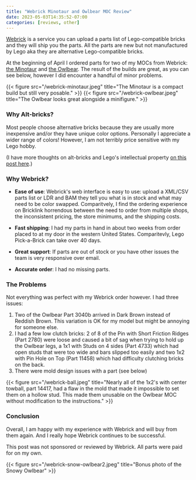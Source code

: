 ```yaml
---
title: "Webrick Minotaur and Owlbear MOC Review"
date: 2023-05-03T14:35:52-07:00
categories: [reviews, other]
---
```


[Webrick](https://www.webrick.com) is a service you can upload a parts list of Lego-compatible bricks and they will ship you the parts. All the parts are new but not manufactured by Lego aka they are alternative Lego-compatible bricks.

At the beginning of April I ordered parts for two of my MOCs from Webrick: [the Minotaur](https://bricktoad.com/posts/minotaur/) and [the Owlbear](https://bricktoad.com/posts/owlbear/). The result of the builds are great, as you can see below, however I did encounter a handful of minor problems.

{{< figure src="/webrick-minotaur.jpeg" title="The Minotaur is a compact build but still very posable." >}}
{{< figure src="/webrick-owlbear.jpeg" title="The Owlbear looks great alongside a minifigure." >}}

### Why Alt-bricks?

Most people choose alternative bricks because they are usually more inexpensive and/or they have unique color options. Personally I appreciate a wider range of colors! However, I am not terribly price sensitive with my Lego hobby.

(I have more thoughts on alt-bricks and Lego's intellectual property [on this post here](/posts/lego-compatible-alt-bricks/).)

### Why Webrick?

- **Ease of use**: Webrick's web interface is easy to use: upload a XML/CSV parts list or LDR and BAM they tell you what is in stock and what may need to be color swapped. Comparitvely, I find the ordering experience on Bricklink horrendous between the need to order from multiple shops, the inconsistent pricing, the store minimums, and the shipping costs.

- **Fast shipping**: I had my parts in hand in about two weeks from order placed to at my door in the western United States. Comparitevly, Lego Pick-a-Brick can take over 40 days. 

- **Great support**: If parts are out of stock or you have other issues the team is very responsive over email.

- **Accurate order**: I had no missing parts.

### The Problems

Not everything was perfect with my Webrick order however. I had three issues:

1. Two of the Owlbear Part 3040b arrived in Dark Brown instead of Reddish Brown. This variation is OK for my model but might be annoying for someone else.
2. I had a few low clutch bricks: 2 of 8 of the Pin with Short Friction Ridges (Part 2780) were loose and caused a bit of sag when trying to hold up the Owlbear legs, a 1x1 with Studs on 4 sides (Part 4733) which had open studs that were too wide and bars slipped too easily and two 1x2 with Pin Hole on Top (Part 11458) which had difficulty clutching bricks on the back.
3. There were mold design issues with a part (see below)

{{< figure src="/webrick-ball.jpeg" title="Nearly all of the 1x2's with center towball, part 14417, had a flaw in the mold that made it impossible to set them on a hollow stud. This made them unusable on the Owlbear MOC without modification to the instructions." >}}

### Conclusion

Overall, I am happy with my experience with Webrick and will buy from them again. And I really hope Webrick continues to be successful.

This post was not sponsored or reviewed by Webrick. All parts were paid for on my own.

{{< figure src="/webrick-snow-owlbear2.jpeg" title="Bonus photo of the Snowy Owlbear" >}}
